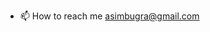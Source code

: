 - 📫 How to reach me asimbugra@gmail.com

<!---
asimbugra/asimbugra is a ✨ special ✨ repository because its `README.md` (this file) appears on your GitHub profile.
You can click the Preview link to take a look at your changes.
--->

